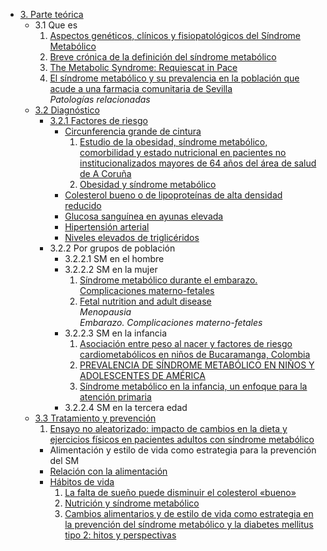 - [3. Parte teórica](#parte-teórica)
    - 3.1 Que es  
      1. [Aspectos genéticos, clínicos y fisiopatológicos del Síndrome Metabólico](/docs/resumenes/002.md)  
      2. [Breve crónica de la definición del síndrome metabólico](/docs/resumenes/003.md)  
      3. [The Metabolic Syndrome: Requiescat in Pace](/docs/resumenes/006.md)  
      4. [El síndrome metabólico y su prevalencia en la población que acude a una farmacia comunitaria de Sevilla](/docs/resumenes/007.md)  
        *Patologías relacionadas*
    - [3.2 Diagnóstico](#diagnóstico)
        - [3.2.1 Factores de riesgo](#Factores-de-riesgo)
            - [Circunferencia grande de cintura](#Circunferencia-grande-de-cintura)
              1. [Estudio de la obesidad, síndrome metabólico, comorbilidad y estado nutricional en pacientes no institucionalizados mayores de 64 años del área de salud de A Coruña](/docs/resumenes/005.md)  
              2. [Obesidad y síndrome metabólico](/docs/resumenes/012.md)  
            - [Colesterol bueno o de lipoproteínas de alta densidad reducido](#Colesterol-bueno-o-de-lipoproteínas-de-alta-densidad-reducido)
            - [Glucosa sanguínea en ayunas elevada](#Glucosa-sanguínea-en-ayunas-elevada)
            - [Hipertensión arterial](#Hipertensión-arterial)
            - [Niveles elevados de triglicéridos](#Niveles-elevados-de-triglicéridos)
        - 3.2.2 Por grupos de población
            - 3.2.2.1 SM en el hombre
            - 3.2.2.2 SM en la mujer
              1.  [Síndrome metabólico durante el embarazo. Complicaciones materno-fetales](/docs/resumenes/014.md)  
              2. [Fetal nutrition and adult disease](/docs/resumenes/009.md)  
                *Menopausia*    
                *Embarazo. Complicaciones materno-fetales*
            - 3.2.2.3 SM en la infancia
              1. [Asociación entre peso al nacer y factores de riesgo cardiometabólicos en niños de Bucaramanga, Colombia](/docs/resumenes/001.md)  
              2.  [PREVALENCIA DE SÍNDROME METABÓLICO EN NIÑOS Y ADOLESCENTES DE AMÉRICA](/docs/resumenes/013.md)  
              3.  [Síndrome metabólico en la infancia, un enfoque para la atención primaria](/docs/resumenes/015.md)  
            - 3.2.2.4 SM en la tercera edad
    - [3.3 Tratamiento y prevención](#Tratamiento-y-prevención)
        1. [Ensayo no aleatorizado: impacto de cambios en la dieta y ejercicios físicos en pacientes adultos con síndrome metabólico](/docs/resumenes/008.md)  
        - Alimentación y estilo de vida como estrategia para la prevención del SM
        - [Relación con la alimentación](#relación-con-la-alimentación)
        - [Hábitos de vida](#hábitos-de-vida)
          1. [La falta de sueño puede disminuir el colesterol «bueno»](/docs/resumenes/010.md)  
          2. [Nutrición y síndrome metabólico](/docs/resumenes/011.md)  
          3. [Cambios alimentarios y de estilo de vida como estrategia en la prevención del síndrome metabólico y la diabetes mellitus tipo 2: hitos y perspectivas](/docs/resumenes/004.md)  
